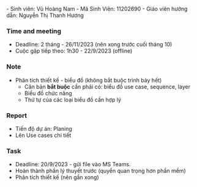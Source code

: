 
- Sinh viên: Vũ Hoàng Nam
- Mã Sinh Viên: 11202690
- Giáo viên hướng dẫn: Nguyễn Thị Thanh Hương
### Time and meeting
- Deadline: 2 tháng - 26/11/2023 (nên xong trước cuối tháng 10)
- Cuộc gặp tiếp theo: 1h30 - 22/9/2023 (offline)
### Note
- Phân tích thiết kế - biểu đồ (không bắt buộc trình bày hết)
	- Căn bản **bắt buộc** cần phải có: biểu đồ use case, sequence, layer
	- Biểu đồ chức năng
	- Thứ tự của các loại biểu đồ cần hợp lý
### Report
- Tiến độ dự án: Planing
- Lên Use cases chi tiết
### Task
- Deadline: 20/9/2023 - gửi file vào MS Teams.
- Hoàn thành phần lý thuyết trước (quyển quan trọng hơn phần mềm)
- Phân tích thiết kế (nên gần xong)